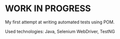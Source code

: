 # WORK IN PROGRESS

My first attempt at writing automated tests using POM.

Used technologies: Java, Selenium WebDriver, TestNG
